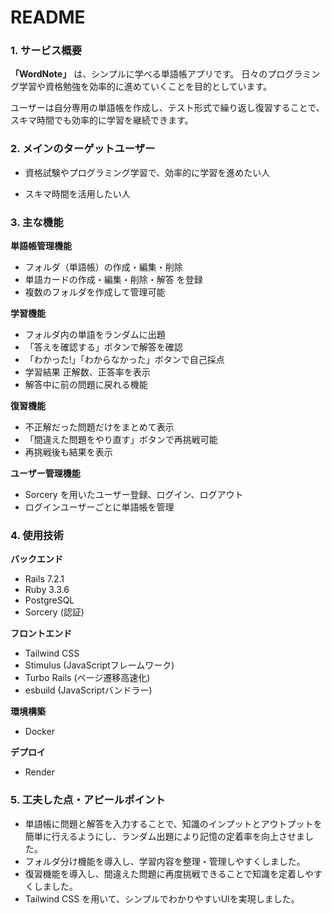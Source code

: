 # README

### 1. サービス概要
**「WordNote」** は、シンプルに学べる単語帳アプリです。
日々のプログラミング学習や資格勉強を効率的に進めていくことを目的としています。

ユーザーは自分専用の単語帳を作成し、テスト形式で繰り返し復習することで、
スキマ時間でも効率的に学習を継続できます。


### 2. メインのターゲットユーザー
- 資格試験やプログラミング学習で、効率的に学習を進めたい人

- スキマ時間を活用したい人


### 3. 主な機能
**単語帳管理機能**
- フォルダ（単語帳）の作成・編集・削除
- 単語カードの作成・編集・削除・解答 を登録
- 複数のフォルダを作成して管理可能

**学習機能**
- フォルダ内の単語をランダムに出題
- 「答えを確認する」ボタンで解答を確認
- 「わかった!」「わからなかった」ボタンで自己採点
- 学習結果 正解数、正答率を表示
- 解答中に前の問題に戻れる機能

**復習機能**
- 不正解だった問題だけをまとめて表示
- 「間違えた問題をやり直す」ボタンで再挑戦可能
- 再挑戦後も結果を表示

**ユーザー管理機能**
- Sorcery を用いたユーザー登録、ログイン、ログアウト
- ログインユーザーごとに単語帳を管理


### 4. 使用技術
**バックエンド**
- Rails 7.2.1
- Ruby 3.3.6
- PostgreSQL
- Sorcery (認証)

**フロントエンド**
- Tailwind CSS
- Stimulus (JavaScriptフレームワーク)
- Turbo Rails (ページ遷移高速化)
- esbuild (JavaScriptバンドラー)

**環境構築**
- Docker

**デプロイ**
- Render


### 5. 工夫した点・アピールポイント
- 単語帳に問題と解答を入力することで、知識のインプットとアウトプットを簡単に行えるようにし、ランダム出題により記憶の定着率を向上させました。
- フォルダ分け機能を導入し、学習内容を整理・管理しやすくしました。
- 復習機能を導入し、間違えた問題に再度挑戦できることで知識を定着しやすくしました。
- Tailwind CSS を用いて、シンプルでわかりやすいUIを実現しました。



